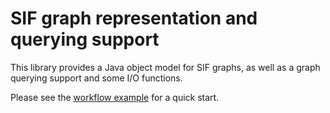 # SIF graph representation and querying support
This library provides a Java object model for SIF graphs, as well as a graph querying support and some I/O functions.

Please see the [workflow example](https://github.com/PathwayCommons/sifgraph/blob/master/src/test/java/org/pathwaycommons/sif/WorkflowExample.java#L26) for a quick start.

